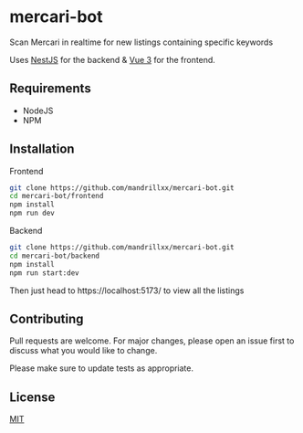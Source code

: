 # mercari-bot
Scan Mercari in realtime for new listings containing specific keywords

Uses [NestJS](https://nestjs.com/) for the backend & [Vue 3](https://vuejs.org/) for the frontend.

## Requirements
- NodeJS
- NPM 

## Installation

Frontend 

```bash
git clone https://github.com/mandrillxx/mercari-bot.git
cd mercari-bot/frontend
npm install
npm run dev
```

Backend 

```bash
git clone https://github.com/mandrillxx/mercari-bot.git
cd mercari-bot/backend
npm install
npm run start:dev
```

Then just head to https://localhost:5173/ to view all the listings

## Contributing
Pull requests are welcome. For major changes, please open an issue first to discuss what you would like to change.

Please make sure to update tests as appropriate.

## License
[MIT](https://choosealicense.com/licenses/mit/)
